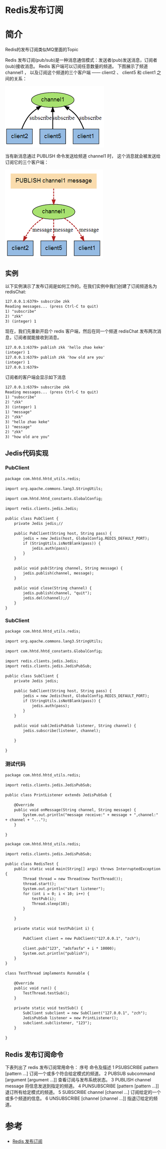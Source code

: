 # Redis发布订阅


# 简介


Redis的发布订阅类似MQ里面的Topic

Redis 发布订阅(pub/sub)是一种消息通信模式：发送者(pub)发送消息，订阅者(sub)接收消息。
Redis 客户端可以订阅任意数量的频道。
下图展示了频道 channel1 ， 以及订阅这个频道的三个客户端 —— client2 、 client5 和 client1 之间的关系：

![pubsub1](../images/redis-pubsub1.png)

当有新消息通过 PUBLISH 命令发送给频道 channel1 时， 这个消息就会被发送给订阅它的三个客户端：

![pubsub1](../images/redis-pubsub2.png)

## 实例

以下实例演示了发布订阅是如何工作的。在我们实例中我们创建了订阅频道名为 redisChat:

```
127.0.0.1:6379> subscribe zkk
Reading messages... (press Ctrl-C to quit)
1) "subscribe"
2) "zkk"
3) (integer) 1
```


现在，我们先重新开启个 redis 客户端，然后在同一个频道 redisChat 发布两次消息，订阅者就能接收到消息。

```
127.0.0.1:6379> publish zkk 'hello zhao keke'
(integer) 1
127.0.0.1:6379> publish zkk 'how old are you'
(integer) 1
127.0.0.1:6379>

```




订阅者的客户端会显示如下消息

```
127.0.0.1:6379> subscribe zkk
Reading messages... (press Ctrl-C to quit)
1) "subscribe"
2) "zkk"
3) (integer) 1
1) "message"
2) "zkk"
3) "hello zhao keke"
1) "message"
2) "zkk"
3) "how old are you"

```

## Jedis代码实现

### PubClient

```
package com.hhtd.hhtd_utils.redis;

import org.apache.commons.lang3.StringUtils;

import com.hhtd.hhtd_constants.GlobalConfig;

import redis.clients.jedis.Jedis;

public class PubClient {
	private Jedis jedis;//

	public PubClient(String host, String pass) {
		jedis = new Jedis(host, GlobalConfig.REDIS_DEFAULT_PORT);
		if (StringUtils.isNotBlank(pass)) {
			jedis.auth(pass);
		}
	}

	public void pub(String channel, String message) {
		jedis.publish(channel, message);
	}

	public void close(String channel) {
		jedis.publish(channel, "quit");
		jedis.del(channel);//
	}
}

```

### SubClient

```
package com.hhtd.hhtd_utils.redis;

import org.apache.commons.lang3.StringUtils;

import com.hhtd.hhtd_constants.GlobalConfig;

import redis.clients.jedis.Jedis;
import redis.clients.jedis.JedisPubSub;

public class SubClient {
	private Jedis jedis;

	public SubClient(String host, String pass) {
		jedis = new Jedis(host, GlobalConfig.REDIS_DEFAULT_PORT);
		if (StringUtils.isNotBlank(pass)) {
			jedis.auth(pass);
		}
	}

	public void sub(JedisPubSub listener, String channel) {
		jedis.subscribe(listener, channel);

	}

}

```

### 测试代码

```
package com.hhtd.hhtd_utils.redis;

import redis.clients.jedis.JedisPubSub;

public class PrintListener extends JedisPubSub {

	@Override
	public void onMessage(String channel, String message) {
		System.out.println("message receive:" + message + ",channel:" + channel + "...");
	}

}
```

```
package com.hhtd.hhtd_utils.redis;

import redis.clients.jedis.JedisPubSub;

public class RedisTest {
	public static void main(String[] args) throws InterruptedException {
		Thread thread = new Thread(new TestThread());
		thread.start();
		System.out.println("start listener");
		for (int i = 0; i < 10; i++) {
			testPub(i);
			Thread.sleep(10);
		}

	}

	private static void testPub(int i) {

		PubClient client = new PubClient("127.0.0.1", "zch");

		client.pub("123", "adsfasfa" + i * 10000);
		System.out.println("publish");
	}
}

class TestThread implements Runnable {

	@Override
	public void run() {
		TestThread.testSub();
	}

	private static void testSub() {
		SubClient subclient = new SubClient("127.0.0.1", "zch");
		JedisPubSub listener = new PrintListener();
		subclient.sub(listener, "123");
	}

}

```

## Redis 发布订阅命令
下表列出了 redis 发布订阅常用命令：
序号	命令及描述
1	PSUBSCRIBE pattern [pattern ...]
订阅一个或多个符合给定模式的频道。
2	PUBSUB subcommand [argument [argument ...]]
查看订阅与发布系统状态。
3	PUBLISH channel message
将信息发送到指定的频道。
4	PUNSUBSCRIBE [pattern [pattern ...]]
退订所有给定模式的频道。
5	SUBSCRIBE channel [channel ...]
订阅给定的一个或多个频道的信息。
6	UNSUBSCRIBE [channel [channel ...]]
指退订给定的频道。


# 参考

- [Redis 发布订阅](http://www.runoob.com/redis/redis-pub-sub.html)
